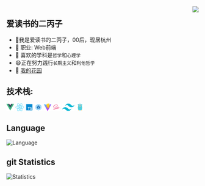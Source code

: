 

<!--
**jinbudaily/jinbudaily** is a ✨ _special_ ✨ repository because its `README.md` (this file) appears on your GitHub profile.

Here are some ideas to get you started:

- 🔭 I’m currently working on ...
- 🌱 I’m currently learning ...
- 👯 I’m looking to collaborate on ...
- 🤔 I’m looking for help with ...
- 💬 Ask me about ...
- 📫 How to reach me: ...
- 😄 Pronouns: ...
- ⚡ Fun fact: ...
-->

<img align="right" src="https://count.getloli.com/get/@:jinbudaily?theme=rule34">

## 爱读书的二丙子

- 🌱我是爱读书的二丙子，00后，现居杭州
- 🔭 职业: Web前端
- 🤔 喜欢的学科是`哲学`和`心理学`
- 😄正在努力践行`长期主义`和`利他哲学`
- 💬 [我的花园](https://www.yuque.com/alipayqvfd0cfvgl)

##  **技术栈:**

<a href="https://v3.cn.vuejs.org"><code><img height="20" src="./images/vue.png"></code></a>
<a href="https://reactjs.org/"><code><img height="20" src="./images/react.svg"></code></a>
<a href="https://www.tslang.cn/index.html"><code><img height="20" src="./images/typescript.png"></code></a>
<a href="https://webpack.js.org/"><code><img height="20" src="./images/webpack.svg"></code></a>
<a href="https://cn.vitejs.dev"><code><img height="20" src="./images/vite.png"></code></a>
<a href="https://sass-lang.com"><code><img height="20" src="./images/sass2.png"></code></a>
<a href="https://tailwindcss.com"><code><img height="20" src="./images/tailwindcss.png"></code></a>
<a href="https://go.dev/"><code><img height="20" src="./images/golang.png"></code></a>

## Language

![Language](https://github-readme-stats.vercel.app/api/top-langs/?username=jinbudaily&layout=compact)

## git Statistics


![Statistics](https://github-readme-stats.vercel.app/api?username=jinbudaily)

